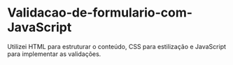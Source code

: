 # Validacao-de-formulario-com-JavaScript
Utilizei HTML para estruturar o conteúdo, CSS para estilização e JavaScript para implementar as validações.
